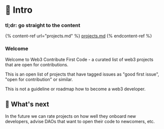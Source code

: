 # 🔮 Intro

### tl;dr: go straight to the content

{% content-ref url="projects.md" %}
[projects.md](projects.md)
{% endcontent-ref %}

### Welcome

Welcome to Web3 Contribute First Code - a curated list of web3 projects that are open for contributions.

This is an open list of projects that have tagged issues as "good first issue", "open for contribution" or similar.

This is not a guideline or roadmap how to become a web3 developer.

## 🚀 What's next

In the future we can rate projects on how well they onboard new developers, advise DAOs that want to open their code to newcomers, etc.
